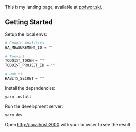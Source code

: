 This is my landing page, available at [podwor.ski](https://www.podwor.ski). 

## Getting Started

Setup the local envs:
```bash
# Google Analytics
GA_MEASUREMENT_ID = ""

# Todoist
TODOIST_TOKEN = ""
TODOIST_PROJECT_ID = ""

# Habits
HABITS_SECRET = ""
```

Install the dependencies:

```bash
yarn install
```

Run the development server:

```bash
yarn dev
```

Open [http://localhost:3000](http://localhost:3000) with your browser to see the result.